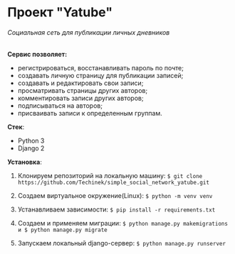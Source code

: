 # Проект "Yatube"
###### Cоциальная сеть для публикации личных дневников

**Сервис позволяет:**
- регистрироваться, восстанавливать пароль по почте;
- создавать личную страницу для публикации записей;
- создавать и редактировать свои записи;
- просматривать страницы других авторов;
- комментировать записи других авторов;
- подписываться на авторов;
- присваивать записи к определенным группам.

**Cтек**:
- Python 3
- Django 2
   
**Установка**:

1. Клонируем репозиторий на локальную машину:
`$ git clone https://github.com/Techinek/simple_social_network_yatube.git`

2. Создаем виртуальное окружение(Linux):
`$ python -m venv venv`

3. Устанавливаем зависимости:
`$ pip install -r requirements.txt`

4. Создаем и применяем миграции:
`$ python manage.py makemigrations и $ python manage.py migrate`

5. Запускаем локальный django-сервер:
`$ python manage.py runserver`
